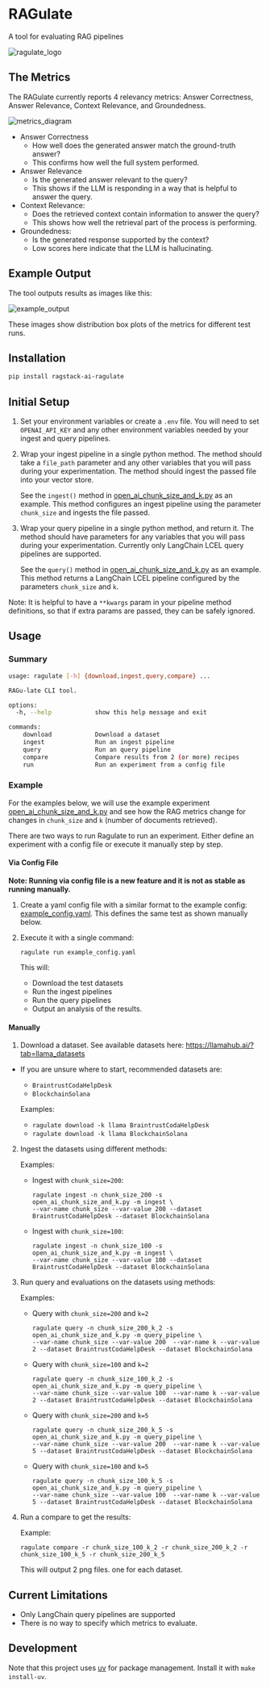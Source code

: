 # RAGulate

A tool for evaluating RAG pipelines

![ragulate_logo](https://raw.githubusercontent.com/datastax/ragulate/images/logo_smaller.png)

## The Metrics

The RAGulate currently reports 4 relevancy metrics: Answer Correctness, Answer Relevance, Context Relevance, and Groundedness.


![metrics_diagram](https://raw.githubusercontent.com/datastax/ragulate/images/metrics.png)

* Answer Correctness
  * How well does the generated answer match the ground-truth answer?
  * This confirms how well the full system performed.
* Answer Relevance
  * Is the generated answer relevant to the query?
  * This shows if the LLM is responding in a way that is helpful to answer the query.
* Context Relevance:
  * Does the retrieved context contain information to answer the query?
  * This shows how well the retrieval part of the process is performing.
* Groundedness:
  * Is the generated response supported by the context?
  * Low scores here indicate that the LLM is hallucinating.

## Example Output

The tool outputs results as images like this:

![example_output](https://raw.githubusercontent.com/datastax/ragulate/images/example.png)

These images show distribution box plots of the metrics for different test runs.

## Installation

```sh
pip install ragstack-ai-ragulate
```

## Initial Setup

1. Set your environment variables or create a `.env` file. You will need to set `OPENAI_API_KEY` and
  any other environment variables needed by your ingest and query pipelines.

1. Wrap your ingest pipeline in a single python method. The method should take a `file_path` parameter and
  any other variables that you will pass during your experimentation. The method should ingest the passed
  file into your vector store.

   See the `ingest()` method in [open_ai_chunk_size_and_k.py](open_ai_chunk_size_and_k.py) as an example.
   This method configures an ingest pipeline using the parameter `chunk_size` and ingests the file passed.

1. Wrap your query pipeline in a single python method, and return it. The method should have parameters for
  any variables that you will pass during your experimentation. Currently only LangChain LCEL query pipelines
  are supported.

   See the `query()` method in [open_ai_chunk_size_and_k.py](open_ai_chunk_size_and_k.py) as an example.
   This method returns a LangChain LCEL pipeline configured by the parameters `chunk_size` and `k`.

Note: It is helpful to have a `**kwargs` param in your pipeline method definitions, so that if extra params
  are passed, they can be safely ignored.

## Usage

### Summary

```sh
usage: ragulate [-h] {download,ingest,query,compare} ...

RAGu-late CLI tool.

options:
  -h, --help            show this help message and exit

commands:
    download            Download a dataset
    ingest              Run an ingest pipeline
    query               Run an query pipeline
    compare             Compare results from 2 (or more) recipes
    run                 Run an experiment from a config file
```

### Example

For the examples below, we will use the example experiment [open_ai_chunk_size_and_k.py](open_ai_chunk_size_and_k.py)
and see how the RAG metrics change for changes in `chunk_size` and `k` (number of documents retrieved).

There are two ways to run Ragulate to run an experiment. Either define an experiment with a config file or execute it manually step by step.

#### Via Config File

**Note: Running via config file is a new feature and it is not as stable as running manually.**

1. Create a yaml config file with a similar format to the example config: [example_config.yaml](example_config.yaml).  This defines the same test as shown manually below.

1. Execute it with a single command:

    ```
    ragulate run example_config.yaml
    ```

    This will:
    * Download the test datasets
    * Run the ingest pipelines
    * Run the query pipelines
    * Output an analysis of the results.


#### Manually

1. Download a dataset. See available datasets here: https://llamahub.ai/?tab=llama_datasets
  * If you are unsure where to start, recommended datasets are:
    * `BraintrustCodaHelpDesk`
    * `BlockchainSolana`

    Examples:
    * `ragulate download -k llama BraintrustCodaHelpDesk`
    * `ragulate download -k llama BlockchainSolana`

2. Ingest the datasets using different methods:

    Examples:
    * Ingest with `chunk_size=200`:
      ```
      ragulate ingest -n chunk_size_200 -s open_ai_chunk_size_and_k.py -m ingest \
      --var-name chunk_size --var-value 200 --dataset BraintrustCodaHelpDesk --dataset BlockchainSolana
      ```
    * Ingest with `chunk_size=100`:
      ```
      ragulate ingest -n chunk_size_100 -s open_ai_chunk_size_and_k.py -m ingest \
      --var-name chunk_size --var-value 100 --dataset BraintrustCodaHelpDesk --dataset BlockchainSolana
      ```

3. Run query and evaluations on the datasets using methods:

    Examples:
    * Query with `chunk_size=200` and `k=2`
      ```
      ragulate query -n chunk_size_200_k_2 -s open_ai_chunk_size_and_k.py -m query_pipeline \
      --var-name chunk_size --var-value 200  --var-name k --var-value 2 --dataset BraintrustCodaHelpDesk --dataset BlockchainSolana
      ```

    * Query with `chunk_size=100` and `k=2`
      ```
      ragulate query -n chunk_size_100_k_2 -s open_ai_chunk_size_and_k.py -m query_pipeline \
      --var-name chunk_size --var-value 100  --var-name k --var-value 2 --dataset BraintrustCodaHelpDesk --dataset BlockchainSolana
      ```

    * Query with `chunk_size=200` and `k=5`
      ```
      ragulate query -n chunk_size_200_k_5 -s open_ai_chunk_size_and_k.py -m query_pipeline \
      --var-name chunk_size --var-value 200  --var-name k --var-value 5 --dataset BraintrustCodaHelpDesk --dataset BlockchainSolana
      ```

    * Query with `chunk_size=100` and `k=5`
      ```
      ragulate query -n chunk_size_100_k_5 -s open_ai_chunk_size_and_k.py -m query_pipeline \
      --var-name chunk_size --var-value 100  --var-name k --var-value 5 --dataset BraintrustCodaHelpDesk --dataset BlockchainSolana
      ```

1. Run a compare to get the results:

    Example:
      ```
      ragulate compare -r chunk_size_100_k_2 -r chunk_size_200_k_2 -r chunk_size_100_k_5 -r chunk_size_200_k_5
      ```

    This will output 2 png files. one for each dataset.

## Current Limitations

* Only LangChain query pipelines are supported
* There is no way to specify which metrics to evaluate.

## Development

Note that this project uses [uv](https://docs.astral.sh/uv/) for package management. Install it with `make install-uv`.
